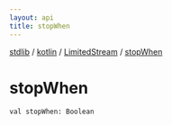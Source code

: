 ```yaml
---
layout: api
title: stopWhen
---
```

[stdlib](../../index.html) / [kotlin](../index.html) / [LimitedStream](index.html) / [stopWhen](stopWhen.html)

# stopWhen

```
val stopWhen: Boolean
```
